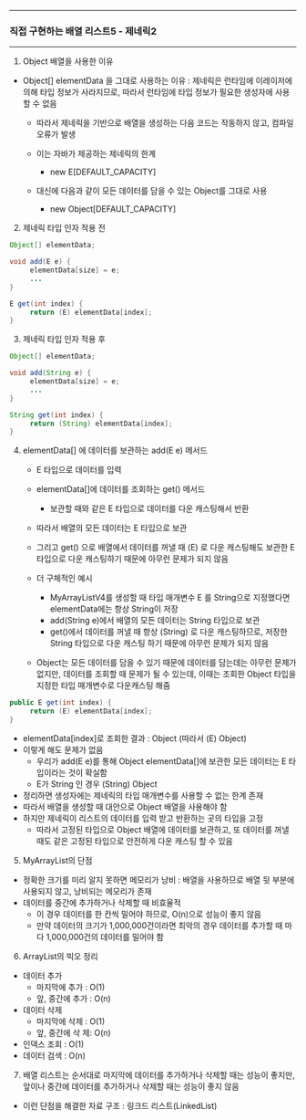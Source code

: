 -----
### 직접 구현하는 배열 리스트5 - 제네릭2
-----
1. Object 배열을 사용한 이유
  - Object[] elementData 을 그대로 사용하는 이유 : 제네릭은 런타임에 이레이저에 의해 타입 정보가 사라지므로, 따라서 런타임에 타입 정보가 필요한 생성자에 사용할 수 없음
    + 따라서 제네릭을 기반으로 배열을 생성하는 다음 코드는 작동하지 않고, 컴파일 오류가 발생
    + 이는 자바가 제공하는 제네릭의 한계
      * new E[DEFAULT_CAPACITY]

    + 대신에 다음과 같이 모든 데이터를 담을 수 있는 Object를 그대로 사용
      * new Object[DEFAULT_CAPACITY]

2. 제네릭 타입 인자 적용 전
```java
Object[] elementData;

void add(E e) {
     elementData[size] = e;
     ...
}

E get(int index) {
     return (E) elementData[index];
}
```

3. 제네릭 타입 인자 적용 후
```java
Object[] elementData;

void add(String e) {
     elementData[size] = e;
     ...
}

String get(int index) {
     return (String) elementData[index];
}
```

4. elementData[] 에 데이터를 보관하는 add(E e) 메서드
   - E 타입으로 데이터를 입력
   - elementData[]에 데이터를 조회하는 get() 메서드
     + 보관할 때와 같은 E 타입으로 데이터를 다운 캐스팅해서 반환
   - 따라서 배열의 모든 데이터는 E 타입으로 보관
   - 그리고 get() 으로 배열에서 데이터를 꺼낼 때 (E) 로 다운 캐스팅해도 보관한 E 타입으로 다운 캐스팅하기 때문에 아무런 문제가 되지 않음
   - 더 구체적인 예시
     + MyArrayListV4를 생성할 때 타입 매개변수 E 를 String으로 지정했다면 elementData에는 항상 String이 저장
     + add(String e)에서 배열의 모든 데이터는 String 타입으로 보관
     + get()에서 데이터를 꺼낼 때 항상 (String) 로 다운 캐스팅하므로, 저장한 String 타입으로 다운 캐스팅 하기 때문에 아무런 문제가 되지 않음

   - Object는 모든 데이터를 담을 수 있기 때문에 데이터를 담는데는 아무런 문제가 없지만, 데이터를 조회할 때 문제가 될 수 있는데, 이때는 조회한 Object 타입을 지정한 타입 매개변수로 다운캐스팅 해줌
```java 
public E get(int index) {
     return (E) elementData[index];
}
```
  - elementData[index]로 조회한 결과 : Object (따라서 (E) Object)
  - 이렇게 해도 문제가 없음
    + 우리가 add(E e)를 통해 Object elementData[]에 보관한 모든 데이터는 E 타입이라는 것이 확실함
    + E가 String 인 경우 (String) Object
  - 정리하면 생성자에는 제네릭의 타입 매개변수를 사용할 수 없는 한계 존재
  - 따라서 배열을 생성할 때 대안으로 Object 배열을 사용해야 함
  - 하지만 제네릭이 리스트의 데이터를 입력 받고 반환하는 곳의 타입을 고정
    + 따라서 고정된 타입으로 Object 배열에 데이터를 보관하고, 또 데이터를 꺼낼 때도 같은 고정된 타입으로 안전하게 다운 캐스팅 할 수 있음

5. MyArrayList의 단점
  - 정확한 크기를 미리 알지 못하면 메모리가 낭비 : 배열을 사용하므로 배열 뒷 부분에 사용되지 않고, 낭비되는 메모리가 존재
  - 데이터를 중간에 추가하거나 삭제할 때 비효율적
    + 이 경우 데이터를 한 칸씩 밀어야 하므로, O(n)으로 성능이 좋지 않음
    + 만약 데이터의 크기가 1,000,000건이라면 최악의 경우 데이터를 추가할 때 마다 1,000,000건의 데이터를 밀어야 함
  
6. ArrayList의 빅오 정리
  - 데이터 추가    
    + 마지막에 추가 : O(1)
    + 앞, 중간에 추가 : O(n)
  - 데이터 삭제
    + 마지막에 삭제 : O(1)
    + 앞, 중간에 삭 제: O(n)
  - 인덱스 조회 : O(1)
  - 데이터 검색 : O(n)

7. 배열 리스트는 순서대로 마지막에 데이터를 추가하거나 삭제할 때는 성능이 좋지만, 앞이나 중간에 데이터를 추가하거나 삭제할 때는 성능이 좋지 않음 
  - 이런 단점을 해결한 자료 구조 : 링크드 리스트(LinkedList)
